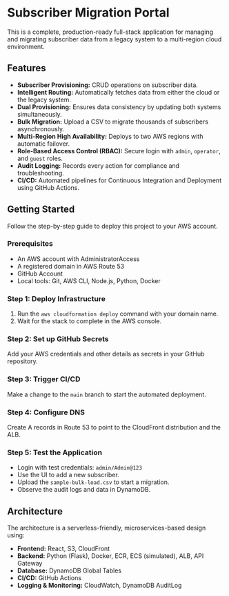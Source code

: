 # Subscriber Migration Portal

This is a complete, production-ready full-stack application for managing and migrating subscriber data from a legacy system to a multi-region cloud environment.

## Features

- **Subscriber Provisioning:** CRUD operations on subscriber data.
- **Intelligent Routing:** Automatically fetches data from either the cloud or the legacy system.
- **Dual Provisioning:** Ensures data consistency by updating both systems simultaneously.
- **Bulk Migration:** Upload a CSV to migrate thousands of subscribers asynchronously.
- **Multi-Region High Availability:** Deploys to two AWS regions with automatic failover.
- **Role-Based Access Control (RBAC):** Secure login with `admin`, `operator`, and `guest` roles.
- **Audit Logging:** Records every action for compliance and troubleshooting.
- **CI/CD:** Automated pipelines for Continuous Integration and Deployment using GitHub Actions.

## Getting Started

Follow the step-by-step guide to deploy this project to your AWS account.

### Prerequisites

- An AWS account with AdministratorAccess
- A registered domain in AWS Route 53
- GitHub Account
- Local tools: Git, AWS CLI, Node.js, Python, Docker

### Step 1: Deploy Infrastructure

1.  Run the `aws cloudformation deploy` command with your domain name.
2.  Wait for the stack to complete in the AWS console.

### Step 2: Set up GitHub Secrets

Add your AWS credentials and other details as secrets in your GitHub repository.

### Step 3: Trigger CI/CD

Make a change to the `main` branch to start the automated deployment.

### Step 4: Configure DNS

Create A records in Route 53 to point to the CloudFront distribution and the ALB.

### Step 5: Test the Application

- Login with test credentials: `admin/Admin@123`
- Use the UI to add a new subscriber.
- Upload the `sample-bulk-load.csv` to start a migration.
- Observe the audit logs and data in DynamoDB.

## Architecture

The architecture is a serverless-friendly, microservices-based design using:
- **Frontend:** React, S3, CloudFront
- **Backend:** Python (Flask), Docker, ECR, ECS (simulated), ALB, API Gateway
- **Database:** DynamoDB Global Tables
- **CI/CD:** GitHub Actions
- **Logging & Monitoring:** CloudWatch, DynamoDB AuditLog
